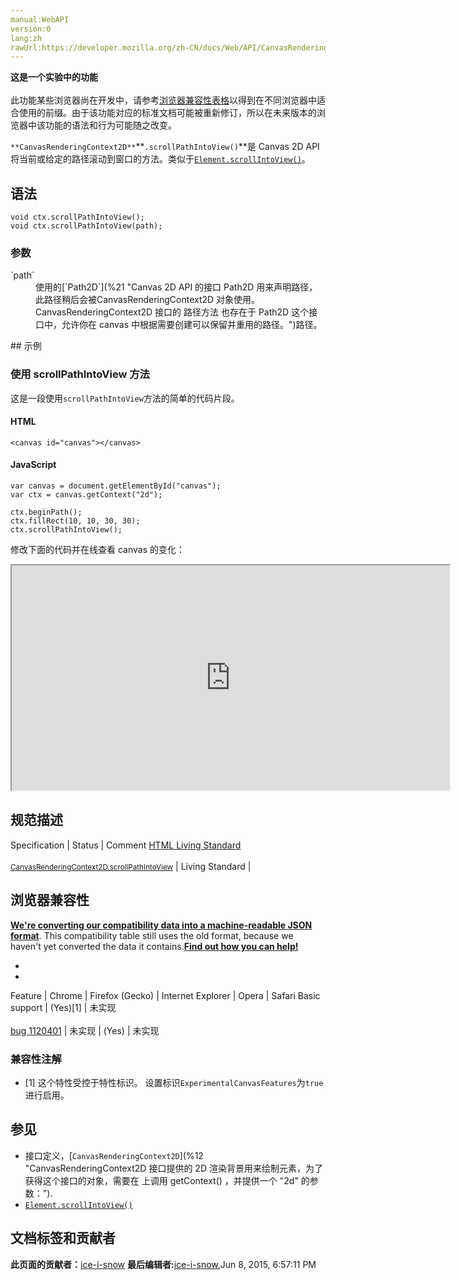 ```yaml
---
manual:WebAPI
version:0
lang:zh
rawUrl:https://developer.mozilla.org/zh-CN/docs/Web/API/CanvasRenderingContext2D/scrollPathIntoView
---
```






**这是一个实验中的功能**<br></br>此功能某些浏览器尚在开发中，请参考[浏览器兼容性表格](%23689 "")以得到在不同浏览器中适合使用的前缀。由于该功能对应的标准文档可能被重新修订，所以在未来版本的浏览器中该功能的语法和行为可能随之改变。





`**CanvasRenderingContext2D**`**`.scrollPathIntoView()`**是 Canvas 2D API 将当前或给定的路径滚动到窗口的方法。类似于[`Element.scrollIntoView()`](%10256 "Element.scrollIntoView() 方法让当前的元素滚动到浏览器窗口的可视区域内。")。


## 语法<a name="语法"></a>

```
void ctx.scrollPathIntoView();
void ctx.scrollPathIntoView(path);

```

### 参数<a name="参数"></a>
<dl><dt id=''>`path`</dt><dd>使用的[`Path2D`](%21 "Canvas 2D API 的接口 Path2D 用来声明路径，此路径稍后会被CanvasRenderingContext2D 对象使用。CanvasRenderingContext2D 接口的 路径方法 也存在于 Path2D 这个接口中，允许你在 canvas 中根据需要创建可以保留并重用的路径。")路径。</dd></dl>
## 示例<a name="示例"></a>

### 使用 scrollPathIntoView 方法<a name="使用_scrollPathIntoView_方法"></a>


这是一段使用`scrollPathIntoView`方法的简单的代码片段。


#### HTML<a name="HTML"></a>

```
<canvas id="canvas"></canvas>
```

#### JavaScript<a name="JavaScript"></a>

```
var canvas = document.getElementById("canvas");
var ctx = canvas.getContext("2d");

ctx.beginPath();
ctx.fillRect(10, 10, 30, 30);
ctx.scrollPathIntoView(); 

```


修改下面的代码并在线查看 canvas 的变化：



<iframe src='https://mdn.mozillademos.org/zh-CN/docs/Web/API/CanvasRenderingContext2D/scrollPathIntoView$samples/Playable_code?revision=814091' width='700' height='360'></iframe>



## 规范描述<a name="规范描述"></a>
Specification | Status | Comment 
[HTML Living Standard<br></br><small>CanvasRenderingContext2D.scrollPathIntoView</small>](%23690 "") | Living Standard |  


## 浏览器兼容性<a name="浏览器兼容性"></a>


**[We&#39;re converting our compatibility data into a machine-readable JSON format](%3344 "")**. This compatibility table still uses the old format, because we haven&#39;t yet converted the data it contains.**[Find out how you can help!](%3392 "")**


* 
* 
Feature | Chrome | Firefox (Gecko) | Internet Explorer | Opera | Safari 
Basic support | (Yes)[1] | 未实现<br></br>[bug 1120401](%23691 "Implement Canvas2D scrollPathIntoView method") | 未实现 | (Yes) | 未实现 




### 兼容性注解<a name="兼容性注解"></a>

* [1] 这个特性受控于特性标识。 设置标识`ExperimentalCanvasFeatures`为`true`进行启用。

## 参见<a name="参见"></a>

* 接口定义，[`CanvasRenderingContext2D`](%12 "CanvasRenderingContext2D 接口提供的 2D 渲染背景用来绘制<canvas>元素，为了获得这个接口的对象，需要在 <canvas> 上调用 getContext() ，并提供一个 "2d" 的参数：").
* [`Element.scrollIntoView()`](%10256 "Element.scrollIntoView() 方法让当前的元素滚动到浏览器窗口的可视区域内。")



## 文档标签和贡献者
**此页面的贡献者：**[ice-i-snow](%4741 "")
**最后编辑者:**[ice-i-snow](%4741 ""),<time>Jun 8, 2015, 6:57:11 PM</time>


